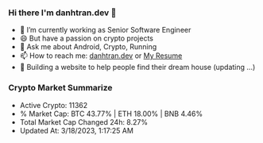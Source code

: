 ### Hi there I'm danhtran.dev 👋

- 🔭 I’m currently working as Senior Software Engineer
- 😄 But have a passion on crypto projects
- 💬 Ask me about Android, Crypto, Running 
- 📫 How to reach me: <a href="https://danhtran.dev" target="_blank">danhtran.dev</a> or <a href="Dan-Resume.pdf" target="_blank">My Resume</a>
- 🌱 Building a website to help people find their dream house (updating ...)

### Crypto Market Summarize
- Active Crypto: 11362
- % Market Cap: BTC 43.77% | ETH 18.00% | BNB 4.46%
- Total Market Cap Changed 24h: 8.27%
- Updated At: 3/18/2023, 1:17:25 AM
